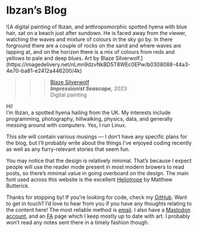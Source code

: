 # Ibzan&rsquo;s Blog

<div class="header-img">
![A digital painting of Ibzan, and anthropomorphic spotted hyena with blue hair, sat on a beach just after sundown. He is faced away from the viewer, watching the waves and mixture of colours in the sky go by. In there forground there are a couple of rocks on the sand and where waves are lapping at, and on the horizon there is a mix of colours from reds and yellows to pale and deep blues. Art by Blaze Silverwolf.](https://imagedelivery.net/nLmn9dzvNkBD5T8WEc0EPw/b0308088-44a3-4e70-ba81-e2412a446200/4k)

>>> [Blaze Silverwolf][Blaze Silverwolf caard]  
***Impressionist Seascape,*** 2023  
Digital painting

</div>

Hi!  
I&rsquo;m Ibzan, a spotted hyena hailing from the UK. My interests include programming, photography, hillwalking, physics, data, and generally messing around with computers.
Yes, I run Linux.

This site will contain various musings &mdash; I don&rsquo;t have any specific plans for the blog, but I&rsquo;ll probably write about the things I&rsquo;ve enjoyed coding recently as well as any furry-relevant stories that seem fun.

You may notice that the design is relatively minimal.
That&rsquo;s because I expect people will use the reader mode present in most modern browers to read posts, so there&rsquo;s minimal value in going overboard on the design.
The main font used across this website is the excellent [Heliotrope][heliotrope] by Matthew Butterick.

Thanks for stopping by!
If you&rsquo;re looking for code, check my [GitHub][github].
Want to get in touch?
I&rsquo;d love to hear from you if you have any thoughts relating to the content here!
The most reliable method is [email][email].
I also have a [Mastodon account][mastodon], and an [FA][furaffinity] page which I keep mostly up to date with art.
I probably won&rsquo;t read any notes sent there in a timely fashion though.

[Blaze Silverwolf caard]: https://itsdablazewolf.carrd.co/
[github]: https://github.com/IbzanHyena
[heliotrope]: https://mbtype.com/fonts/heliotrope/
[email]: mailto:ibzan@ibzan.co.uk
[furaffinity]: https://www.furaffinity.net/user/ibzanhyena/
[mastodon]: https://queer.party/@ibzan
